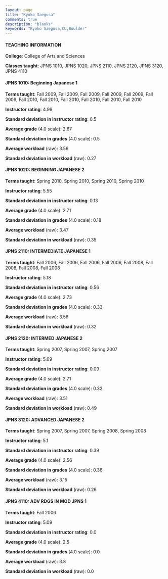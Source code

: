 ```yaml
---
layout: page
title: "Kyoko Saegusa" 
comments: true
description: "blanks"
keywords: "Kyoko Saegusa,CU,Boulder"
---
```

<head>
<script src="https://ajax.googleapis.com/ajax/libs/jquery/2.1.3/jquery.min.js"></script>
<script src="https://dl.dropboxusercontent.com/s/pc42nxpaw1ea4o9/highcharts.js?dl=0"></script>
<!-- <script src="../assets/js/highcharts.js"></script> -->
<style type="text/css">@font-face {
	font-family: "Bebas Neue";
	src: url(https://www.filehosting.org/file/details/544349/BebasNeue Regular.otf) format("opentype");
	}
	h1.Bebas { 
		font-family: "Bebas Neue", Verdana, Tahoma;
	}
</style>
</head>
	   
#### TEACHING INFORMATION

**College**: College of Arts and Sciences

**Classes taught**: JPNS 1010, JPNS 1020, JPNS 2110, JPNS 2120, JPNS 3120, JPNS 4110

#### JPNS 1010: Beginning Japanese 1

**Terms taught**: Fall 2009, Fall 2009, Fall 2009, Fall 2009, Fall 2009, Fall 2009, Fall 2010, Fall 2010, Fall 2010, Fall 2010, Fall 2010, Fall 2010

**Instructor rating**: 4.99

**Standard deviation in instructor rating**: 0.5

**Average grade** (4.0 scale): 2.67

**Standard deviation in grades** (4.0 scale): 0.5

**Average workload** (raw): 3.56

**Standard deviation in workload** (raw): 0.27

#### JPNS 1020: BEGINNING JAPANESE 2

**Terms taught**: Spring 2010, Spring 2010, Spring 2010, Spring 2010

**Instructor rating**: 5.55

**Standard deviation in instructor rating**: 0.13

**Average grade** (4.0 scale): 2.71

**Standard deviation in grades** (4.0 scale): 0.18

**Average workload** (raw): 3.47

**Standard deviation in workload** (raw): 0.35

#### JPNS 2110: INTERMEDIATE JAPANESE 1

**Terms taught**: Fall 2006, Fall 2006, Fall 2006, Fall 2006, Fall 2008, Fall 2008, Fall 2008, Fall 2008

**Instructor rating**: 5.18

**Standard deviation in instructor rating**: 0.56

**Average grade** (4.0 scale): 2.73

**Standard deviation in grades** (4.0 scale): 0.33

**Average workload** (raw): 3.56

**Standard deviation in workload** (raw): 0.32

#### JPNS 2120: INTERMED JAPANESE 2

**Terms taught**: Spring 2007, Spring 2007, Spring 2007

**Instructor rating**: 5.69

**Standard deviation in instructor rating**: 0.09

**Average grade** (4.0 scale): 2.71

**Standard deviation in grades** (4.0 scale): 0.32

**Average workload** (raw): 3.51

**Standard deviation in workload** (raw): 0.49

#### JPNS 3120: ADVANCED JAPANESE 2

**Terms taught**: Spring 2007, Spring 2007, Spring 2008, Spring 2008

**Instructor rating**: 5.1

**Standard deviation in instructor rating**: 0.39

**Average grade** (4.0 scale): 2.56

**Standard deviation in grades** (4.0 scale): 0.36

**Average workload** (raw): 3.15

**Standard deviation in workload** (raw): 0.26

#### JPNS 4110: ADV RDGS IN MOD JPNS 1

**Terms taught**: Fall 2006

**Instructor rating**: 5.09

**Standard deviation in instructor rating**: 0.0

**Average grade** (4.0 scale): 2.5

**Standard deviation in grades** (4.0 scale): 0.0

**Average workload** (raw): 3.8

**Standard deviation in workload** (raw): 0.0

